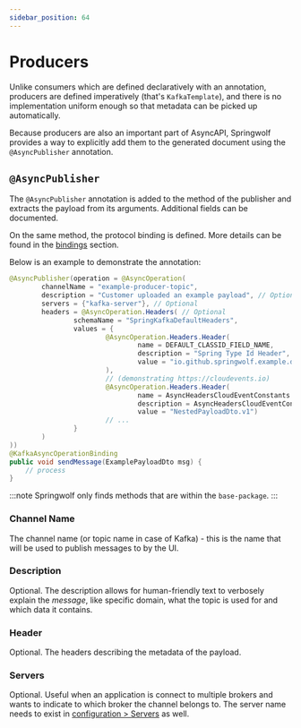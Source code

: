 ```yaml
---
sidebar_position: 64
---
```


# Producers

Unlike consumers which are defined declaratively with an annotation,
producers are defined imperatively (that's `KafkaTemplate`),
and there is no implementation uniform enough so that metadata can be picked up automatically.

Because producers are also an important part of AsyncAPI,
Springwolf provides a way to explicitly add them to the generated document using the `@AsyncPublisher` annotation.

## `@AsyncPublisher`

The `@AsyncPublisher` annotation is added to the method of the publisher and extracts the payload from its arguments.
Additional fields can be documented.

On the same method, the protocol binding is defined. More details can be found in the [bindings](documenting-bindings.md) section.

Below is an example to demonstrate the annotation:

```java
@AsyncPublisher(operation = @AsyncOperation(
        channelName = "example-producer-topic",
        description = "Customer uploaded an example payload", // Optional
        servers = {"kafka-server"}, // Optional
        headers = @AsyncOperation.Headers( // Optional
                schemaName = "SpringKafkaDefaultHeaders",
                values = {
                        @AsyncOperation.Headers.Header(
                                name = DEFAULT_CLASSID_FIELD_NAME,
                                description = "Spring Type Id Header",
                                value = "io.github.springwolf.example.dtos.ExamplePayloadDto"
                        ),
                        // (demonstrating https://cloudevents.io) 
                        @AsyncOperation.Headers.Header(
                                name = AsyncHeadersCloudEventConstants.TYPE,
                                description = AsyncHeadersCloudEventConstants.TYPE_DESC,
                                value = "NestedPayloadDto.v1")
                        // ...
                }
        )
))
@KafkaAsyncOperationBinding
public void sendMessage(ExamplePayloadDto msg) {
    // process
}
```

:::note
Springwolf only finds methods that are within the `base-package`.
:::

### Channel Name

The channel name (or topic name in case of Kafka) - this is the name that will be used to publish messages to by the UI.

### Description

Optional. The description allows for human-friendly text to verbosely explain the _message_, like specific domain, what the topic is used for and which data it contains.

### Header

Optional. The headers describing the metadata of the payload.

### Servers

Optional. Useful when an application is connect to multiple brokers and wants to indicate to which broker the channel belongs to.
The server name needs to exist in [configuration > Servers](configuration.mdx) as well.
